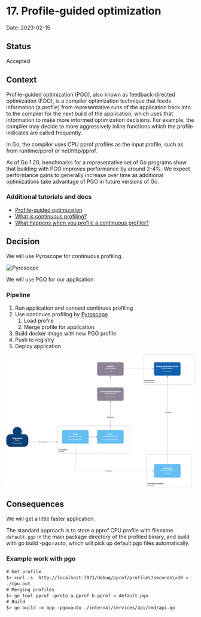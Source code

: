 # 17. Profile-guided optimization

Date: 2023-02-15

## Status

Accepted

## Context

Profile-guided optimization (PGO), also known as feedback-directed optimization (FDO), is a compiler optimization 
technique that feeds information (a profile) from representative runs of the application back into to the compiler 
for the next build of the application, which uses that information to make more informed optimization decisions. 
For example, the compiler may decide to more aggressively inline functions which the profile indicates 
are called frequently.

In Go, the compiler uses CPU pprof profiles as the input profile, such as from runtime/pprof or net/http/pprof.

As of Go 1.20, benchmarks for a representative set of Go programs show that building with PGO improves performance 
by around 2-4%. We expect performance gains to generally increase over time as additional optimizations take 
advantage of PGO in future versions of Go.

### Additional tutorials and docs

- [Profile-guided optimization](https://go.dev/doc/pgo)
- [What is continuous profiling?](https://www.cncf.io/blog/2022/05/31/what-is-continuous-profiling/)
- [What happens when you profile a continuous profiler?](https://pyroscope.io/blog/profile-continuous-profiler/)

## Decision

We will use Pyroscope for continuous profiling.

![Pyroscope](https://www.cncf.io/wp-content/uploads/2022/07/unnamed-3.png)


We will use PGO for our application.

### Pipeline

1. Run application and connect continues profiling
2. Use continues profiling by [Pyroscope](https://pyroscope.io/docs/)
   1. Load profile
   2. Merge profile for application
3. Build docker image with new PGO profile
4. Push to registry
5. Deploy application

![Pipeline](./images/profile-guided-optimization.png)

## Consequences

We will get a little faster application.

The standard approach is to store a pprof CPU profile with filename `default.pgo` in 
the main package directory of the profiled binary, and build with go build -pgo=auto, 
which will pick up default.pgo files automatically.

### Example work with pgo

```
# Get profile
$> curl -s  http://localhost:7071/debug/pprof/profile\?seconds\=30 > ./cpu.out
# Merging profiles
$> go tool pprof -proto a.pprof b.pprof > default.pgo
# Build
$> go build -o app -pgo=auto ./internal/services/api/cmd/api.go
```
